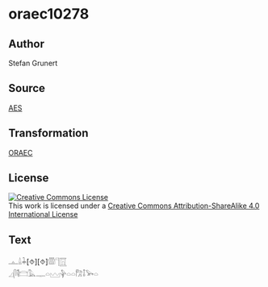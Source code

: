 # oraec10278

## Author

Stefan Grunert

## Source

[AES](https://github.com/simondschweitzer/aes)

## Transformation

[ORAEC](https://oraec.github.io/)

## License

<a rel="license" href="http://creativecommons.org/licenses/by-sa/4.0/"><img alt="Creative Commons License" style="border-width:0" src="https://i.creativecommons.org/l/by-sa/4.0/88x31.png" /></a><br />This work is licensed under a <a rel="license" href="http://creativecommons.org/licenses/by-sa/4.0/">Creative Commons Attribution-ShareAlike 4.0 International License</a>

## Text

𓊵𓏙𓇓[⯑][⯑]𓏃𓊹𓉱<br>
𓈎𓋴𓌟𓊭𓅓𓊃𓏏𓈉𓊿𓏏𓏏𓀗𓄤𓅨𓏏<br>
